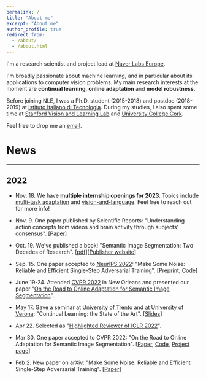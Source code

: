 ```yaml
---
permalink: /
title: "About me"
excerpt: "About me"
author_profile: true
redirect_from: 
  - /about/
  - /about.html
---
```


I'm a research scientist and project lead at [Naver Labs Europe](https://europe.naverlabs.com/).

I'm broadly passionate about machine learning, and in particular about its applications to computer vision problems. My main research interests at the moment are **continual learning**, **online adaptation** and **model robustness**.

Before joining NLE, I was a Ph.D. student (2015-2018) and postdoc (2018-2019) at [Istituto Italiano di Tecnologia](https://www.iit.it). During my studies, I also spent some time at [Stanford Vision and Learning Lab](http://svl.stanford.edu/) and [University College Cork](https://www.ucc.ie/en/).

Feel free to drop me an [email](mailto:riccardo.volpi@naverlabs.com).

# News
---

## 2022

- Nov. 18. We have **multiple internship openings for 2023**. Topics include [multi-task adaptation](https://europe.naverlabs.com/job/online-adaptation-of-multi-task-models-internship/) and [vision-and-language](https://europe.naverlabs.com/job/vision-language-based-explainability-for-computer-vision-models-internship/). Feel free to reach out for more info!

- Nov. 9. One paper published by Scientific Reports: "Understanding action concepts from videos and brain activity through subjects’ consensus". [[Paper](https://www.nature.com/articles/s41598-022-23067-2)]

- Oct. 19. We've published a book! "Semantic Image Segmentation: Two Decades of Research". [[pdf](https://github.com/ricvolpi/ricvolpi.github.io/blob/master/files/semantic_segmentation_two_decades_of_research.pdf)][[Publisher website](https://www.nowpublishers.com/article/Details/CGV-095)]

- Sep. 15. One paper accepted to [NeurIPS 2022](https://nips.cc): "Make Some Noise: Reliable and Efficient Single-Step Adversarial Training". [[Preprint](https://arxiv.org/abs/2202.01181), [Code](https://github.com/pdejorge/N-FGSM)]

- June 19-24. Attended [CVPR 2022](https://cvpr2022.thecvf.com) in New Orleans and presented our paper "[On the Road to Online Adaptation for Semantic Image Segmentation](https://openaccess.thecvf.com/content/CVPR2022/html/Volpi_On_the_Road_to_Online_Adaptation_for_Semantic_Image_Segmentation_CVPR_2022_paper.html)".

- May 17. Gave a seminar at [University of Trento](http://mhug.disi.unitn.it/) and at [University of Verona](https://www.univr.it/en/international): "Continual Learning: the State of the Art". [[Slides](https://ricvolpi.github.io/files/continual_learning_seminar.pptx)]

- Apr 22. Selected as "[Highlighted Reviewer of ICLR 2022](https://iclr.cc/Conferences/2022/Reviewers)".

- Mar 30. One paper accepted to CVPR 2022: "On the Road to Online Adaptation for Semantic Image Segmentation". [[Paper](https://arxiv.org/abs/2203.16195), [Code](https://github.com/naver/oasis), [Project page](https://europe.naverlabs.com/research/computer-vision/oasis/)]

- Feb 2. New paper on arXiv: "Make Some Noise: Reliable and Efficient Single-Step Adversarial Training". [[Paper](https://arxiv.org/abs/2202.01181)]
